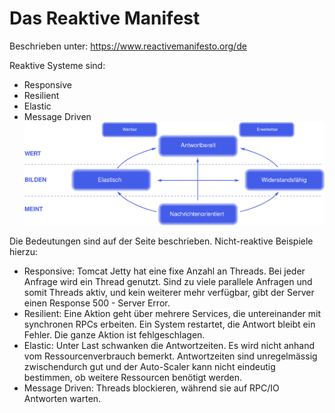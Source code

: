 # Das Reaktive Manifest
Beschrieben unter: https://www.reactivemanifesto.org/de 

Reaktive Systeme sind:
* Responsive
* Resilient
* Elastic
* Message Driven
![Reactive Manifesto](reactive-traits-de.svg)

Die Bedeutungen sind auf der Seite beschrieben.
Nicht-reaktive Beispiele hierzu:
* Responsive: Tomcat Jetty hat eine fixe Anzahl an Threads. Bei jeder Anfrage wird ein Thread genutzt. Sind zu viele parallele Anfragen und somit Threads aktiv, und kein weiterer mehr verfügbar, gibt der Server einen Response 500 - Server Error.
* Resilient: Eine Aktion geht über mehrere Services, die untereinander mit synchronen RPCs erbeiten. Ein System restartet, die Antwort bleibt ein Fehler. Die ganze Aktion ist fehlgeschlagen.
* Elastic: Unter Last schwanken die Antwortzeiten. Es wird nicht anhand vom Ressourcenverbrauch bemerkt. Antwortzeiten sind unregelmässig zwischendurch gut und der Auto-Scaler kann nicht eindeutig bestimmen, ob weitere Ressourcen benötigt werden.
* Message Driven: Threads blockieren, während sie auf RPC/IO Antworten warten.



